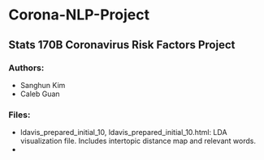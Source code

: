 # Corona-NLP-Project
## Stats 170B Coronavirus Risk Factors Project

### Authors:
- Sanghun Kim
- Caleb Guan

### Files:
- ldavis_prepared_initial_10, ldavis_prepared_initial_10.html: LDA visualization file. Includes intertopic distance map and relevant words.
- 

